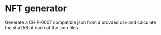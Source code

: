 # NFT generator
 Generate a CHIP-0007 compatible json from a provded csv and calculate the sha256 of each of the json files
